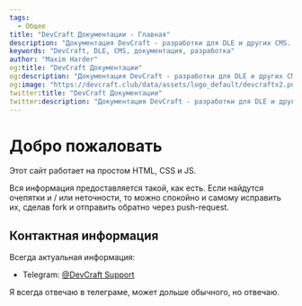 ```yaml
---
tags:
  - Общее
title: "DevCraft Документации - Главная"
description: "Документация DevCraft - разработки для DLE и других CMS. Исходники всегда доступны на GitHub."
keywords: "DevCraft, DLE, CMS, документация, разработка"
author: "Maxim Harder"
og:title: "DevCraft Документации"
og:description: "Документация DevCraft - разработки для DLE и других CMS"
og:image: "https://devcraft.club/data/assets/logo_default/devcraftx2.png"
twitter:title: "DevCraft Документации"
twitter:description: "Документация DevCraft - разработки для DLE и других CMS"
---
```


# Добро пожаловать

Этот сайт работает на простом HTML, CSS и JS.

Вся информация предоставляется такой, как есть. Если найдутся очепятки и / или неточности, то можно спокойно и самому исправить их, сделав fork и отправить обратно через push-request.

## Контактная информация

Всегда актуальная информация:

- Telegram: [@DevCraft Support](https://t.me/devcraftclub_support)

Я всегда отвечаю в телеграме, может дольше обычного, но отвечаю.
